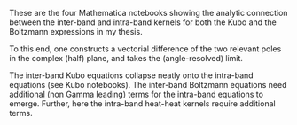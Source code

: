 These are the four Mathematica notebooks showing the analytic connection between the
inter-band and intra-band kernels for both the Kubo and the Boltzmann expressions in my thesis.

To this end, one constructs a vectorial difference of the two relevant poles in the complex (half) plane,
and takes the (angle-resolved) limit.

The inter-band Kubo equations collapse neatly onto the intra-band equations (see Kubo notebooks).
The inter-band Boltzmann equations need additional (non Gamma leading) terms for the intra-band equations to emerge.
Further, here the intra-band heat-heat kernels require additional terms.
